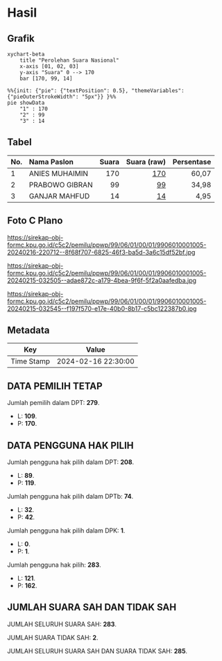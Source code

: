 # Hasil

## Grafik

```mermaid
xychart-beta
    title "Perolehan Suara Nasional"
    x-axis [01, 02, 03]
    y-axis "Suara" 0 --> 170
    bar [170, 99, 14]
```

```mermaid
%%{init: {"pie": {"textPosition": 0.5}, "themeVariables": {"pieOuterStrokeWidth": "5px"}} }%%
pie showData
    "1" : 170
    "2" : 99
    "3" : 14
```

## Tabel

| No. | Nama Paslon    | Suara | Suara (raw) | Persentase |
|:--- |:-------------- | -----:| -----------:| ----------:|
| 1   | ANIES MUHAIMIN | 170   | [170][p-1]  | 60,07      |
| 2   | PRABOWO GIBRAN | 99    | [99][p-2]   | 34,98      |
| 3   | GANJAR MAHFUD  | 14    | [14][p-3]   | 4,95       |


[p-1]: https://github.com/gigit-pemilu/pemilu-2024/blob/main/pilpres/hitung-suara/sub/99-luar-negeri/sub/06-ankara-turki/sub/01-ankara-turki/sub/0001-ankara-turki/sub/005-ksk-002/sub/paslon-1.txt
[p-2]: https://github.com/gigit-pemilu/pemilu-2024/blob/main/pilpres/hitung-suara/sub/99-luar-negeri/sub/06-ankara-turki/sub/01-ankara-turki/sub/0001-ankara-turki/sub/005-ksk-002/sub/paslon-2.txt
[p-3]: https://github.com/gigit-pemilu/pemilu-2024/blob/main/pilpres/hitung-suara/sub/99-luar-negeri/sub/06-ankara-turki/sub/01-ankara-turki/sub/0001-ankara-turki/sub/005-ksk-002/sub/paslon-3.txt

## Foto C Plano

https://sirekap-obj-formc.kpu.go.id/c5c2/pemilu/ppwp/99/06/01/00/01/9906010001005-20240216-220712--8f68f707-6825-46f3-ba5d-3a6c15df52bf.jpg

https://sirekap-obj-formc.kpu.go.id/c5c2/pemilu/ppwp/99/06/01/00/01/9906010001005-20240215-032505--adae872c-a179-4bea-9f6f-5f2a0aafedba.jpg

https://sirekap-obj-formc.kpu.go.id/c5c2/pemilu/ppwp/99/06/01/00/01/9906010001005-20240215-032545--f197f570-e17e-40b0-8b17-c5bc122387b0.jpg


## Metadata

| Key        | Value               |
| ---------- | ------------------- |
| Time Stamp | 2024-02-16 22:30:00 |


## DATA PEMILIH TETAP

Jumlah pemilih dalam DPT: **279**.
 * L: **109**.
 * P: **170**.

## DATA PENGGUNA HAK PILIH

Jumlah pengguna hak pilih dalam DPT: **208**.
 * L: **89**.
 * P: **119**.

Jumlah pengguna hak pilih dalam DPTb: **74**.
 * L: **32**.
 * P: **42**.

Jumlah pengguna hak pilih dalam DPK: **1**.
 * L: **0**.
 * P: **1**.

Jumlah pengguna hak pilih: **283**.
 * L: **121**.
 * P: **162**.

## JUMLAH SUARA SAH DAN TIDAK SAH

JUMLAH SELURUH SUARA SAH: **283**.

JUMLAH SUARA TIDAK SAH: **2**.

JUMLAH SELURUH SUARA SAH DAN SUARA TIDAK SAH: **285**.


